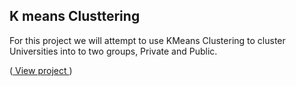 ## K means Clusttering

For this project we will attempt to use KMeans Clustering to cluster Universities into to two groups, Private and Public.

(<a href="http://nbviewer.jupyter.org/gist/Keerthivasan-A/3a791e05d4977be623e057caec83cc7b" target="_blank"> View project </a>)
